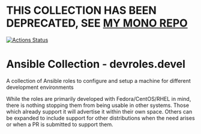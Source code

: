 # THIS COLLECTION HAS BEEN DEPRECATED, SEE [MY MONO REPO](HTTPS://GITHUB.COM/DEVROLES/ANSIBLE_COLLECTION_SYSTEM)

[![Actions Status](https://github.com/devroles/ansible_collection_devel/workflows/Test%20with%20Ansible/badge.svg)](https://github.com/devroles/ansible_collection_devel/actions)

# Ansible Collection - devroles.devel

A collection of Ansible roles to configure and setup a machine for different
development environments

While the roles are primarily developed with Fedora/CentOS/RHEL in
mind, there is nothing stopping them from being usable in other
systems. Those which already support it will advertise it within their
own space. Others can be expanded to include support for other
distributions when the need arises or when a PR is submitted to
support them.
